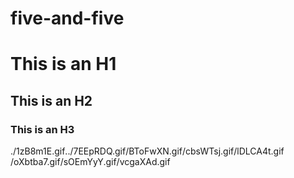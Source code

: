 # five-and-five

# This is an H1 #

## This is an H2 ##

### This is an H3 ######
<table>
<tr>
	<img>./1zB8m1E.gif</img>
	<img>../7EEpRDQ.gif</img>
	<img>/BToFwXN.gif</img>
	<img>/cbsWTsj.gif</img>
	<img>/lDLCA4t.gif</img>
	<img>/oXbtba7.gif</img>
	<img>/sOEmYyY.gif</img>
	<img>/vcgaXAd.gif</img>
</tr>
</table>